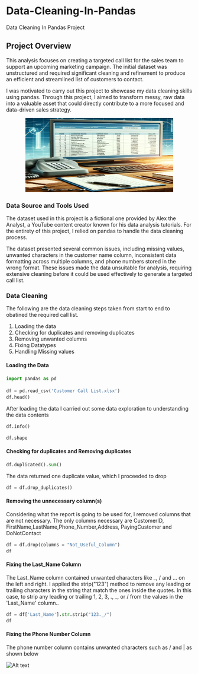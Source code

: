 # Data-Cleaning-In-Pandas
Data Cleaning In Pandas Project


## Project Overview
This analysis focuses on creating a targeted call list for the sales team to support an upcoming marketing campaign. The initial dataset was unstructured and required significant cleaning and refinement to produce an efficient and streamlined list of customers to contact.

I was motivated to carry out this project to showcase my data cleaning skills using pandas. Through this project, I aimed to transform messy, raw data into a valuable asset that could directly contribute to a more focused and data-driven sales strategy.


<!--![Alt text](CallList.png)-->

<p align="center">
  <img src="CallList.png" alt="Alt text" width="400" height="200"/>
</p>

### Data Source and Tools Used
The dataset used in this project is a fictional one provided by Alex the Analyst, a YouTube content creator known for his data analysis tutorials. For the entirety of this project, I relied on pandas to handle the data cleaning process.

The dataset presented several common issues, including missing values, unwanted characters in the customer name column, inconsistent data formatting across multiple columns, and phone numbers stored in the wrong format. These issues made the data unsuitable for analysis, requiring extensive cleaning before it could be used effectively to generate a targeted call list.

### Data Cleaning
The following are the data cleaning steps taken from start to end to obatined the required call list.
1. Loading the data
2. Checking for duplicates and removing duplicates
3. Removing unwanted columns
4. Fixing Datatypes
5. Handling Missing values

#### Loading the Data
```python
import pandas as pd

df = pd.read_csv('Customer Call List.xlsx')
df.head()
```
After loading the data I carried out some data exploration to understanding the data contents
```python
df.info()
```

```python
df.shape
```
#### Checking for duplicates and Removing duplicates
```python
df.duplicated().sum()
```
The data returned one duplicate value, which I proceeded to drop
```python
df = df.drop_duplicates()
```
#### Removing the unnecessary column(s)
Considering what the report is going to be used for, I removed columns that are not necessary. The only columns necessary are CustomerID, FirstName,LastName,Phone_Number,Address, PayingCustomer and DoNotContact
```python
df = df.drop(columns = "Not_Useful_Column")
df
```
#### Fixing the Last_Name Column
The Last_Name column contained unwanted characters like _, / and ... on the left and right. I applied the strip("123") method to remove any leading or trailing characters in the string that match the ones inside the quotes. In this case, to strip any leading or trailing 1, 2, 3, ., _, or / from the values in the 'Last_Name' column..

```python
df = df['Last_Name'].str.strip("123._/")
df
```
#### Fixing the Phone Number Column
The phone number column contains unwanted characters such as / and | as shown below

![Alt text](./images/your-image.png)

